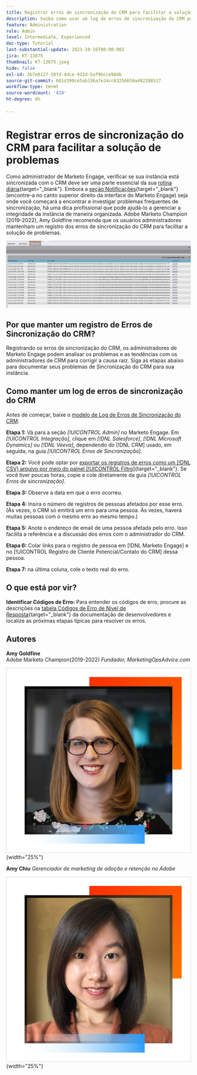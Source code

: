 ```yaml
---
title: Registrar erros de sincronização do CRM para facilitar a solução de problemas
description: Saiba como usar um log de erros de sincronização do CRM para investigar problemas de sincronização do CRM e mantê-lo em execução sem problemas.
feature: Administration
role: Admin
level: Intermediate, Experienced
doc-type: Tutorial
last-substantial-update: 2023-10-16T00:00:00Z
jira: KT-13875
thumbnail: KT-13875.jpeg
hide: false
exl-id: 3b7e6127-28fd-4dce-915d-5af9bcce984b
source-git-commit: 681d390ce5ab336a7e24cc63256659a492288517
workflow-type: tm+mt
source-wordcount: '419'
ht-degree: 0%

---
```


# Registrar erros de sincronização do CRM para facilitar a solução de problemas

Como administrador de Marketo Engage, verificar se sua instância está sincronizada com o CRM deve ser uma parte essencial da sua [rotina diária](https://nation.marketo.com/t5/champion-program-blogs/my-marketo-morning-routine-tips-for-driving-marketing-operation/ba-p/247508){target="_blank"}. Embora a [seção Notificações](https://experienceleague.adobe.com/docs/marketo/using/product-docs/core-marketo-concepts/miscellaneous/notification-types.html?lang=pt-BR){target="_blank"} (encontre-a no canto superior direito da interface do Marketo Engage) seja onde você começará a encontrar e investigar problemas frequentes de sincronização, há uma dica profissional que pode ajudá-lo a gerenciar a integridade da instância de maneira organizada. Adobe Marketo Champion (2019-2022), Amy Goldfine recomenda que os usuários administradores mantenham um registro dos erros de sincronização do CRM para facilitar a solução de problemas.

![Captura de tela da guia Erros de sincronização](/help/tutorial-inherited-instance/_assets/Marketo_Engage_Admin_Salesforce_Sync_Errors_Tab.png)

## Por que manter um registro de Erros de Sincronização do CRM?

Registrando os erros de sincronização do CRM, os administradores de Marketo Engage podem analisar os problemas e as tendências com os administradores de CRM para corrigir a causa raiz. Siga as etapas abaixo para documentar seus problemas de Sincronização do CRM para sua instância.

## Como manter um log de erros de sincronização do CRM

Antes de começar, baixe o [modelo de Log de Erros de Sincronização do CRM](/help/tutorial-inherited-instance/_assets/downloads/Adobe-Marketo-Engage_CRM-Sync-Error-Log-Template.xlsx).

**Etapa 1:** Vá para a seção *[!UICONTROL Admin]* no Marketo Engage. Em *[!UICONTROL Integração]*, clique em *[!DNL Salesforce]*, *[!DNL Microsoft Dynamics]* ou *[!DNL Veeva]*, dependendo do [!DNL CRM] usado, em seguida, na guia *[!UICONTROL Erros de Sincronização]*.

**Etapa 2:** Você pode optar por [exportar os registros de erros como um  [!DNL CSV] arquivo por meio do painel [!UICONTROL Filtro]](https://experienceleague.adobe.com/docs/marketo/using/product-docs/crm-sync/salesforce-sync/salesforce-sync-errors.html?lang=pt-BR#filter-sync-errors){target="_blank"}. Se você tiver poucas horas, copie e cole diretamente da guia *[!UICONTROL Erros de sincronização]*.

**Etapa 3:** Observe a data em que o erro ocorreu.

**Etapa 4:** Insira o número de registros de pessoas afetados por esse erro. (Às vezes, o CRM só emitirá um erro para uma pessoa. Às vezes, haverá muitas pessoas com o mesmo erro ao mesmo tempo.)

**Etapa 5:** Anote o endereço de email de uma pessoa afetada pelo erro. Isso facilita a referência e a discussão dos erros com o administrador do CRM.

**Etapa 6:** Colar links para o registro de pessoa em [!DNL Marketo Engage] e no [!UICONTROL Registro de Cliente Potencial/Contato do CRM] dessa pessoa.

**Etapa 7:** na última coluna, cole o texto real do erro.

## O que está por vir?

**Identificar Códigos de Erro:** Para entender os códigos de erro, procure as descrições na [tabela Códigos de Erro de Nível de Resposta](https://developers.marketo.com/rest-api/error-codes/#response_level_error_codes){target="_blank"} da documentação de desenvolvedores e localize as próximas etapas típicas para resolver os erros.

## Autores

**Amy Goldfine**\
Adobe Marketo Champion(2019-2022)
*Fundador, MarketingOpsAdvice.com*

![Amy Goldfine](/help/tutorial-inherited-instance/_assets/authors/Customer_Author_Amy_Goldfine.png){width="25%"}

**Amy Chiu**
*Gerenciador de marketing de adoção e retenção no Adobe*

![Amy Chiu](/help/tutorial-inherited-instance/_assets/authors/Adobe_Author_Amy_Chiu.png){width="25%"}
